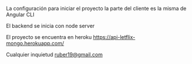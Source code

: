 La configuración para iniciar el proyecto la parte del cliente es la misma de Angular CLI

El backend se inicia con node server

El proyecto se encuentra en heroku https://api-letflix-mongo.herokuapp.com/


Cualquier inquietud ruber19@gmail.com

